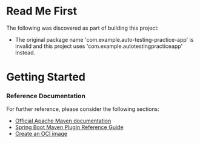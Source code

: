 # Read Me First
The following was discovered as part of building this project:

* The original package name 'com.example.auto-testing-practice-app' is invalid and this project uses 'com.example.autotestingpracticeapp' instead.

# Getting Started

### Reference Documentation
For further reference, please consider the following sections:

* [Official Apache Maven documentation](https://maven.apache.org/guides/index.html)
* [Spring Boot Maven Plugin Reference Guide](https://docs.spring.io/spring-boot/docs/2.7.12/maven-plugin/reference/html/)
* [Create an OCI image](https://docs.spring.io/spring-boot/docs/2.7.12/maven-plugin/reference/html/#build-image)

